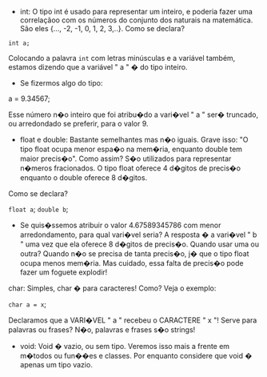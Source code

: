 - int: O tipo int é usado para representar um inteiro, e poderia fazer uma correlaçãoo com os números do conjunto dos naturais na matemática. São eles {..., -2, -1, 0, 1, 2, 3,..}.
Como se declara?

```int a;```


Colocando a palavra ```int``` com letras minúsculas e a variável também, estamos dizendo que a variável " a " � do tipo inteiro.

- Se fizermos algo do tipo:

a = 9.34567;


Esse número n�o inteiro que foi atribu�do a vari�vel " a " ser� truncado, ou arredondado se preferir, para o valor 9.

- float e double: Bastante semelhantes mas n�o iguais. Grave isso: "O tipo float ocupa menor espa�o na mem�ria, enquanto double tem maior precis�o". Como assim? S�o utilizados para representar n�meros fracionados. O tipo float oferece 4 d�gitos de precis�o enquanto o double oferece 8 d�gitos.

Como se declara?

```float a```;
```double b```;


- Se quis�ssemos atribuir o valor 4.67589345786 com menor arredondamento, para qual vari�vel seria? A resposta � a vari�vel " b " uma vez que ela oferece 8 d�gitos de precis�o. Quando usar uma ou outra? Quando n�o se precisa de tanta precis�o, j� que o tipo float ocupa menos mem�ria. Mas cuidado, essa falta de precis�o pode fazer um foguete explodir!

char: Simples, char � para caracteres! Como? Veja o exemplo:

```char a = x```;


Declaramos que a VARI�VEL " a " recebeu o CARACTERE " x "!
Serve para palavras ou frases? N�o, palavras e frases s�o strings!

- void: Void � vazio, ou sem tipo. Veremos isso mais a frente em m�todos ou fun��es e classes. Por enquanto considere que void � apenas um tipo vazio.